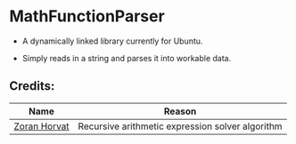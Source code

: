 # MathFunctionParser

- A dynamically linked library currently for Ubuntu.

- Simply reads in a string and parses it into workable data.

## Credits:
Name|Reason
----|------
[Zoran Horvat](http://www.codinghelmet.com/exercises/expression-evaluator) | Recursive arithmetic expression solver algorithm
